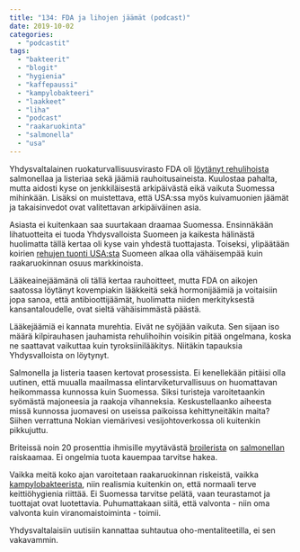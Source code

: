 ```yaml
---
title: "134: FDA ja lihojen jäämät (podcast)"
date: 2019-10-02
categories: 
  - "podcastit"
tags: 
  - "bakteerit"
  - "blogit"
  - "hygienia"
  - "kaffepaussi"
  - "kampylobakteeri"
  - "laakkeet"
  - "liha"
  - "podcast"
  - "raakaruokinta"
  - "salmonella"
  - "usa"
---
```


Yhdysvaltalainen ruokaturvallisuusvirasto FDA oli [löytänyt rehulihoista](https://www.fda.gov/animal-veterinary/news-events/fda-cautions-pet-owners-not-feed-performance-dog-raw-pet-food-due-salmonella-listeria-monocytogenes) salmonellaa ja listeriaa sekä jäämiä rauhoitusaineista. Kuulostaa pahalta, mutta aidosti kyse on jenkkiläisestä arkipäivästä eikä vaikuta Suomessa mihinkään. Lisäksi on muistettava, että USA:ssa myös kuivamuonien jäämät ja takaisinvedot ovat valitettavan arkipäiväinen asia.

<!--more-->

Asiasta ei kuitenkaan saa suurtakaan draamaa Suomessa. Ensinnäkään lihatuotteita ei tuoda Yhdysvalloista Suomeen ja kaikesta hälinästä huolimatta tällä kertaa oli kyse vain yhdestä tuottajasta. Toiseksi, ylipäätään koirien [rehujen tuonti USA:sta](https://www.katiska.eu/ruokinta/yleista/raakaruokinnan-marginaali/) Suomeen alkaa olla vähäisempää kuin raakaruokinnan osuus markkinoista.

Lääkeainejäämänä oli tällä kertaa rauhoitteet, mutta FDA on aikojen saatossa löytänyt kovempiakin lääkkeitä sekä hormonijäämiä ja voitaisiin jopa sanoa, että antibioottijäämät, huolimatta niiden merkityksestä kansantaloudelle, ovat sieltä vähäisimmästä päästä.

Lääkejäämiä ei kannata murehtia. Eivät ne syöjään vaikuta. Sen sijaan iso määrä kilpirauhasen jauhamista rehulihoihin voisikin pitää ongelmana, koska ne saattavat vaikuttaa kuin tyroksiinilääkitys. Niitäkin tapauksia Yhdysvalloista on löytynyt.

Salmonella ja listeria taasen kertovat prosessista. Ei kenellekään pitäisi olla uutinen, että muualla maailmassa elintarviketurvallisuus on huomattavan heikommassa kunnossa kuin Suomessa. Siksi turisteja varoitetaankin syömästä majoneesia ja raakoja vihanneksia. Keskustellaanko aiheesta missä kunnossa juomavesi on useissa paikoissa kehittyneitäkin maita? Siihen verrattuna Nokian viemärivesi vesijohtoverkossa oli kuitenkin pikkujuttu.

Briteissä noin 20 prosenttia ihmisille myytävästä [broilerista](https://www.katiska.eu/tieto/koira-raakaruokinta-raaka-aineet/broileri/) on [salmonellan](https://www.katiska.eu/tieto/koira-ruoka-turvallisuus/salmonella-ja-raakaruokinta/) raiskaamaa. Ei ongelmia tuota kauempaa tarvitse hakea.

Vaikka meitä koko ajan varoitetaan raakaruokinnan riskeistä, vaikka [kampylobakteerista](https://www.katiska.eu/tieto/koira-ruoka-turvallisuus/kampylobakteeri-lyhyesti/), niin realismia kuitenkin on, että normaali terve keittiöhygienia riittää. Ei Suomessa tarvitse pelätä, vaan teurastamot ja tuottajat ovat luotettavia. Puhumattakaan siitä, että valvonta - niin oma valvonta kuin viranomaistoiminta - toimii.

Yhdysvaltalaisiin uutisiin kannattaa suhtautua oho-mentaliteetilla, ei sen vakavammin.
